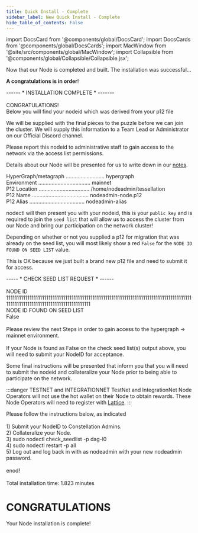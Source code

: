 ```yaml
---
title: Quick Install - Complete 
sidebar_label: New Quick Install - Complete
hide_table_of_contents: False
---
```

<intro-end />

import DocsCard from '@components/global/DocsCard';
import DocsCards from '@components/global/DocsCards';
import MacWindow from '@site/src/components/global/MacWindow';
import Collapsible from '@components/global/Collapsible/Collapsible.jsx';

<head>
  <title>Constellation Network Automation with nodectl</title>
  <meta
    name="description"
    content="nodectl new quick installation"
  />
</head>

Now that our Node is completed and built.  The installation was successful... 

**A congratulations is in order**!

<MacWindow> 
------ * INSTALLATION COMPLETE * -------<br />
<br />
CONGRATULATIONS!  <br />
Below you will find your nodeid which was derived from your p12 file<br />
</MacWindow>

We will be supplied with the final pieces to the puzzle before we can join the cluster.  We will supply this information to a Team Lead or Administrator on our Official Discord channel.

<MacWindow>
 Please report this nodeid to administrative staff to gain access to the network via the access list permissions.<br />
</MacWindow>

Details about our Node will be presented for us to write down in our [notes](/validate/resources/nodectl-notes).

<MacWindow>
 HyperGraph/metagraph .......................... hypergraph<br />
  Environment ................................... mainnet<br />
  P12 Location .................................. /home/nodeadmin/tessellation<br />
  P12 Name ...................................... nodeadmin-node.p12<br />
  P12 Alias ..................................... nodeadmin-alias<br />
</MacWindow>

nodectl will then present you with your nodeid, this is your `public key` and is required to join the `seed list` that will allow us to access the cluster from our Node and bring our participation on the network cluster!

Depending on whether or not you supplied a p12 for migration that was already on the seed list, you will most likely show a red `False` for the `NODE ID FOUND ON SEED LIST` value.

This is OK because we just built a brand new p12 file and need to submit it for access.

<MacWindow>
----- * CHECK SEED LIST REQUEST * ------ <br />
<br />
NODE ID<br />
11111111111111111111111111111111111111111111111111111111111111111111111111111111111111111111111111111111111111111111111111111111<br />
NODE ID FOUND ON SEED LIST<br />
False  <br />
<br />
Please review the next Steps in order to gain access to the hypergraph -> mainnet environment.<br />
<br />
If your Node is found as False on the check seed
list(s) output above, you will need to submit your NodeID for acceptance.<br />
</MacWindow>

Some final instructions will be presented that inform you that you will need to submit the nodeid and collateralize your Node prior to being able to participate on the network.  

:::danger TESTNET and INTEGRATIONNET
TestNet and IntegrationNet Node Operators will not use the hot wallet on their Node to obtain rewards.  These Node Operators will need to register with [Lattice](https://lattice.is/dashboard).
:::

<MacWindow>
Please follow the instructions below, as indicated<br />
<br />
1) Submit your NodeID to Constellation Admins.<br />
2) Collateralize your Node.<br />
3) sudo nodectl check_seedlist -p dag-l0<br />
4) sudo nodectl restart -p all<br />
5) Log out and log back in with as nodeadmin with your new nodeadmin password.<br />
<br />
enod!<br />
<br />
Total installation time:  1.823 minutes<br />
</MacWindow> 

# CONGRATULATIONS
Your Node installation is complete!